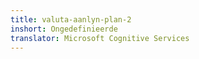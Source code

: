 ```yaml
---
title: valuta-aanlyn-plan-2
inshort: Ongedefinieerde
translator: Microsoft Cognitive Services
---
```




